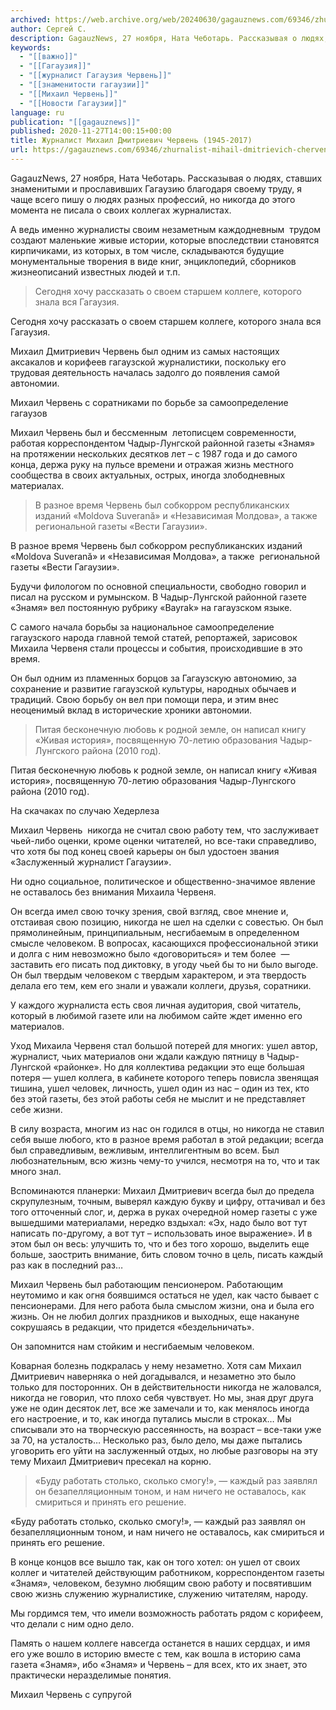 ```yaml
---
archived: https://web.archive.org/web/20240630/gagauznews.com/69346/zhurnalist-mihail-dmitrievich-cherven-1945-2017.html
author: Сергей С.
description: GagauzNews, 27 ноября, Ната Чеботарь. Рассказывая о людях, ставших знаменитыми и прославивших Гагаузию благодаря своему труду, я чаще всего пишу о людях разных профессий, но никогда до этого момента не писала о своих коллегах журналистах. А ведь именно журналисты своим незаметным каждодневным  трудом создают маленькие живые истории, которые впоследствии становятся кирпичиками, из которых, в том числе, складываются будущие монументальные творения в виде книг, энциклопедий, сборников жизнеописаний известных людей и т.п. Сегодня хочу рассказать о своем старшем коллеге, которого знала вся Гагаузия. Михаил Дмитриевич Червень был одним из самых настоящих аксакалов и корифеев гагаузской журналистики, поскольку его трудовая деятельность началась задолго […]
keywords:
  - "[[важно]]"
  - "[[Гагаузия]]"
  - "[[журналист Гагаузия Червень]]"
  - "[[знаменитости гагаузии]]"
  - "[[Михаил Червень]]"
  - "[[Новости Гагаузии]]"
language: ru
publication: "[[gagauznews]]"
published: 2020-11-27T14:00:15+00:00
title: Журналист Михаил Дмитриевич Червень (1945-2017)
url: https://gagauznews.com/69346/zhurnalist-mihail-dmitrievich-cherven-1945-2017.html
---
```


GagauzNews, 27 ноября, Ната Чеботарь. Рассказывая о людях, ставших знаменитыми и прославивших Гагаузию благодаря своему труду, я чаще всего пишу о людях разных профессий, но никогда до этого момента не писала о своих коллегах журналистах.

А ведь именно журналисты своим незаметным каждодневным  трудом создают маленькие живые истории, которые впоследствии становятся кирпичиками, из которых, в том числе, складываются будущие монументальные творения в виде книг, энциклопедий, сборников жизнеописаний известных людей и т.п.

> Сегодня хочу рассказать о своем старшем коллеге, которого знала вся Гагаузия.

Сегодня хочу рассказать о своем старшем коллеге, которого знала вся Гагаузия.

Михаил Дмитриевич Червень был одним из самых настоящих аксакалов и корифеев гагаузской журналистики, поскольку его трудовая деятельность началась задолго до появления самой автономии.

Михаил Червень с соратниками по борьбе за самоопределение гагаузов

Михаил Червень был и бессменным  летописцем современности, работая корреспондентом Чадыр-Лунгской районной газеты «Знамя» на протяжении нескольких десятков лет – с 1987 года и до самого конца, держа руку на пульсе времени и отражая жизнь местного сообщества в своих актуальных, острых, иногда злободневных материалах.

> В разное время Червень был собкорром республиканских изданий «Moldova Suverană» и «Независимая Молдова», а также  региональной газеты «Вести Гагаузии».

В разное время Червень был собкорром республиканских изданий «Moldova Suverană» и «Независимая Молдова», а также  региональной газеты «Вести Гагаузии».

Будучи филологом по основной специальности, свободно говорил и писал на русском и румынском. В Чадыр-Лунгской районной газете «Знамя» вел постоянную рубрику «Bayrak» на гагаузском языке.

С самого начала борьбы за национальное самоопределение гагаузского народа главной темой статей, репортажей, зарисовок Михаила Червеня стали процессы и события, происходившие в это время.

Он был одним из пламенных борцов за Гагаузскую автономию, за сохранение и развитие гагаузской культуры, народных обычаев и традиций. Свою борьбу он вел при помощи пера, и этим внес неоценимый вклад в исторические хроники автономии.

> Питая бесконечную любовь к родной земле, он написал книгу «Живая история», посвященную 70-летию образования Чадыр-Лунгского района (2010 год).

Питая бесконечную любовь к родной земле, он написал книгу «Живая история», посвященную 70-летию образования Чадыр-Лунгского района (2010 год).

На скачаках по случаю Хедерлеза

Михаил Червень  никогда не считал свою работу тем, что заслуживает чьей-либо оценки, кроме оценки читателей, но все-таки справедливо, что хотя бы под конец своей карьеры он был удостоен звания «Заслуженный журналист Гагаузии».

Ни одно социальное, политическое и общественно-значимое явление не оставалось без внимания Михаила Червеня.

Он всегда имел свою точку зрения, свой взгляд, свое мнение и, отстаивая свою позицию, никогда не шел на сделки с совестью. Он был прямолинейным, принципиальным, несгибаемым в определенном смысле человеком. В вопросах, касающихся профессиональной этики и долга с ним невозможно было «договориться» и тем более  — заставить его писать под диктовку, в угоду чьей бы то ни было выгоде. Он был твердым человеком с твердым характером, и эта твердость делала его тем, кем его знали и уважали коллеги, друзья, соратники.

У каждого журналиста есть своя личная аудитория, свой читатель, который в любимой газете или на любимом сайте ждет именно его материалов.

Уход Михаила Червеня стал большой потерей для многих: ушел автор, журналист, чьих материалов они ждали каждую пятницу в Чадыр-Лунгской «районке». Но для коллектива редакции это еще большая потеря — ушел коллега, в кабинете которого теперь повисла звенящая тишина, ушел человек, личность, ушел один из нас – один из тех, кто без этой газеты, без этой работы себя не мыслит и не представляет себе жизни.

В силу возраста, многим из нас он годился в отцы, но никогда не ставил себя выше любого, кто в разное время работал в этой редакции; всегда был справедливым, вежливым, интеллигентным во всем. Был любознательным, всю жизнь чему-то учился, несмотря на то, что и так много знал.

Вспоминаются планерки: Михаил Дмитриевич всегда был до предела скрупулезным, точным, выверял каждую букву и цифру, оттачивал и без того отточенный слог, и, держа в руках очередной номер газеты с уже вышедшими материалами, нередко вздыхал: «Эх, надо было вот тут написать по-другому, а вот тут – использовать иное выражение». И в этом был он весь: улучшить то, что и без того хорошо, выделить еще больше, заострить внимание, бить словом точно в цель, писать каждый раз как в последний раз…

Михаил Червень был работающим пенсионером. Работающим неутомимо и как огня боявшимся остаться не удел, как часто бывает с пенсионерами. Для него работа была смыслом жизни, она и была его жизнь. Он не любил долгих праздников и выходных, еще накануне сокрушаясь в редакции, что придется «бездельничать».

Он запомнится нам стойким и несгибаемым человеком.

Коварная болезнь подкралась у нему незаметно. Хотя сам Михаил Дмитриевич наверняка о ней догадывался, и незаметно это было только для посторонних. Он в действительности никогда не жаловался, никогда не говорил, что плохо себя чувствует. Но мы, зная друг друга уже не один десяток лет, все же замечали и то, как менялось иногда его настроение, и то, как иногда путались мысли в строках… Мы списывали это на творческую рассеянность, на возраст – все-таки уже за 70, на усталость… Несколько раз, было дело, мы даже пытались уговорить его уйти на заслуженный отдых, но любые разговоры на эту тему Михаил Дмитриевич пресекал на корню.

> «Буду работать столько, сколько смогу!», — каждый раз заявлял он безапелляционным тоном, и нам ничего не оставалось, как смириться и принять его решение.

«Буду работать столько, сколько смогу!», — каждый раз заявлял он безапелляционным тоном, и нам ничего не оставалось, как смириться и принять его решение.

В конце концов все вышло так, как он того хотел: он ушел от своих коллег и читателей действующим работником, корреспондентом газеты «Знамя», человеком, безумно любящим свою работу и посвятившим свою жизнь служению журналистике, служению читателям, народу.

Мы гордимся тем, что имели возможность работать рядом с корифеем, что делали с ним одно дело.

Память о нашем коллеге навсегда останется в наших сердцах, и имя его уже вошло в историю вместе с тем, как вошла в историю сама газета «Знамя», ибо «Знамя» и Червень – для всех, кто их знает, это практически неразделимые понятия.

Михаил Червень с супругой